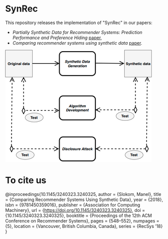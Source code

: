 # SynRec
This repository releases the implementation of "SynRec" in our papers: 
* *Partially Synthetic Data for Recommender Systems: Prediction Performance and Preference Hiding* [paper](http://google.com), 
* *Comparing recommender systems using synthetic data* [paper](https://dl.acm.org/doi/abs/10.1145/3240323.3240325).


![Diagram](diagramSynRec.jpg)

# To cite us
@inproceedings{10.1145/3240323.3240325,
  author    = {Slokom, Manel},
  title     = {Comparing Recommender Systems Using Synthetic Data},
  year      = {2018},
  isbn      = {9781450359016},
  publisher = {Association for Computing Machinery},
  url       = {https://doi.org/10.1145/3240323.3240325},
  doi       = {10.1145/3240323.3240325},
  booktitle = {Proceedings of the 12th ACM Conference on Recommender Systems},
  pages     = {548–552},
  numpages  = {5},
  location  = {Vancouver, British Columbia, Canada},
  series = {RecSys ’18}
}


